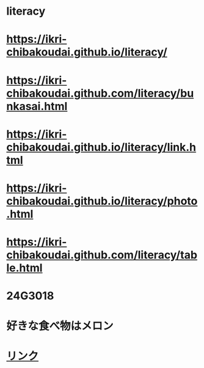 # literacy
# https://ikri-chibakoudai.github.io/literacy/
# https://ikri-chibakoudai.github.com/literacy/bunkasai.html
# https://ikri-chibakoudai.github.io/literacy/link.html
# https://ikri-chibakoudai.github.io/literacy/photo.html
# https://ikri-chibakoudai.github.com/literacy/table.html
# 24G3018
# 好きな食べ物はメロン
# <a href="https://ikri-chibakoudai.github.io/literacy/link.html">リンク<a/>

